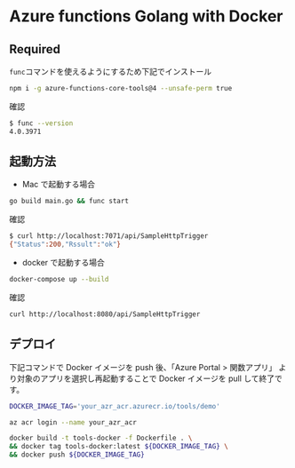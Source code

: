 # Azure functions Golang with Docker

## Required

`func`コマンドを使えるようにするため下記でインストール

```bash
npm i -g azure-functions-core-tools@4 --unsafe-perm true
```

確認

```bash
$ func --version
4.0.3971
```

## 起動方法

- Mac で起動する場合

```bash
go build main.go && func start
```

確認

```bash
$ curl http://localhost:7071/api/SampleHttpTrigger
{"Status":200,"Rssult":"ok"}
```

- docker で起動する場合

```bash
docker-compose up --build
```

確認

```bash
curl http://localhost:8080/api/SampleHttpTrigger
```

## デプロイ

下記コマンドで Docker イメージを push 後、「Azure Portal > 関数アプリ」 より対象のアプリを選択し再起動することで Docker イメージを pull して終了です。

```bash
DOCKER_IMAGE_TAG='your_azr_acr.azurecr.io/tools/demo'

az acr login --name your_azr_acr

docker build -t tools-docker -f Dockerfile . \
&& docker tag tools-docker:latest ${DOCKER_IMAGE_TAG} \
&& docker push ${DOCKER_IMAGE_TAG}
```

